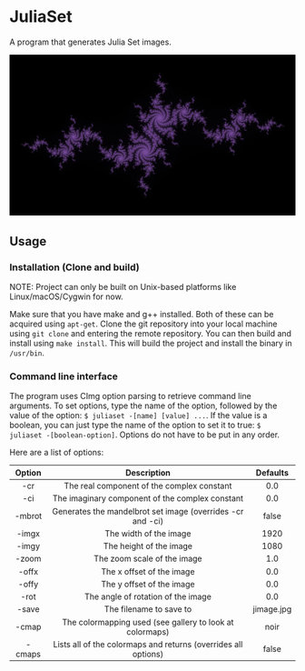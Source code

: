 # JuliaSet

A program that generates Julia Set images.

![Julia Set Image](jimage.jpg)

## Usage

### Installation (Clone and build)

NOTE: Project can only be built on Unix-based platforms like Linux/macOS/Cygwin for now.

Make sure that you have make and g++ installed. Both of these can be acquired using `apt-get`. Clone the git repository into your local machine using `git clone` and entering the remote repository. You can then build and install using `make install`. This will build the project and install the binary in `/usr/bin`.

### Command line interface

The program uses CImg option parsing to retrieve command line arguments. To set options, type the name of the option, followed by the value of the option: `$ juliaset -[name] [value] ...`. If the value is a boolean, you can just type the name of the option to set it to true: `$ juliaset -[boolean-option]`. Options do not have to be put in any order.

Here are a list of options:

| Option |                           Description                          |  Defaults  |
|:------:|:--------------------------------------------------------------:|:----------:|
| -cr    | The real component of the complex constant                     | 0.0        |
| -ci    | The imaginary component of the complex constant                | 0.0        |
| -mbrot | Generates the mandelbrot set image (overrides -cr and -ci)     | false      |
| -imgx  | The width of the image                                         | 1920       |
| -imgy  | The height of the image                                        | 1080       |
| -zoom  | The zoom scale of the image                                    | 1.0        |
| -offx  | The x offset of the image                                      | 0.0        |
| -offy  | The y offset of the image                                      | 0.0        |
| -rot   | The angle of rotation of the image                             | 0.0        |
| -save  | The filename to save to                                        | jimage.jpg |
| -cmap  | The colormapping used (see gallery to look at colormaps)       | noir       |
| -cmaps | Lists all of the colormaps and returns (overrides all options) | false      |
